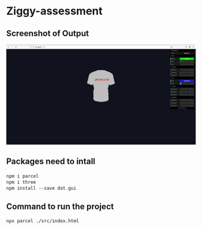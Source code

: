 # Ziggy-assessment


## Screenshot of Output

![alt text](https://github.com/joljask/Ziggy-assessment/blob/main/output/home.png?raw=true)

## Packages need to intall
  ```
  npm i parcel
  npm i three
  npm install --save dat.gui
  ```
  
## Command to run the project
  ```
  npx parcel ./src/index.html
  ```

